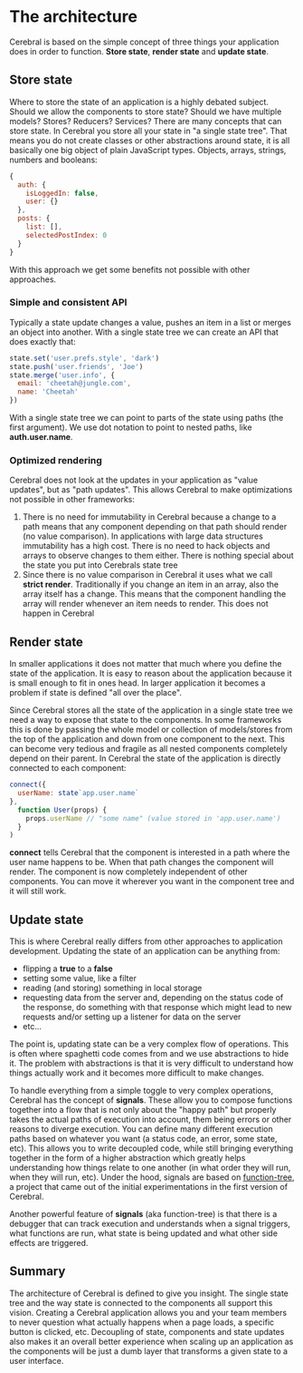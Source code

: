 # The architecture

Cerebral is based on the simple concept of three things your application does in order to function. **Store state**, **render state** and **update state**.

## Store state
Where to store the state of an application is a highly debated subject. Should we allow the components to store state? Should we have multiple models? Stores? Reducers? Services? There are many concepts that can store state. In Cerebral you store all your state in "a single state tree". That means you do not create classes or other abstractions around state, it is all basically one big object of plain JavaScript types. Objects, arrays, strings, numbers and booleans:

```js
{
  auth: {
    isLoggedIn: false,
    user: {}
  },
  posts: {
    list: [],
    selectedPostIndex: 0
  }
}
```

With this approach we get some benefits not possible with other approaches.

### Simple and consistent API
Typically a state update changes a value, pushes an item in a list or merges an object into another. With a single state tree we can create an API that does exactly that:

```js
state.set('user.prefs.style', 'dark')
state.push('user.friends', 'Joe')
state.merge('user.info', {
  email: 'cheetah@jungle.com',
  name: 'Cheetah'
})
```

With a single state tree we can point to parts of the state using paths (the first argument). We use dot notation to point to nested paths, like **auth.user.name**.

### Optimized rendering
Cerebral does not look at the updates in your application as "value updates", but as "path updates". This allows Cerebral to make optimizations not possible in other frameworks:

1. There is no need for immutability in Cerebral because a change to a path means that any component depending on that path should render (no value comparison). In applications with large data structures immutability has a high cost. There is no need to hack objects and arrays to observe changes to them either. There is nothing special about the state you put into Cerebrals state tree
2. Since there is no value comparison in Cerebral it uses what we call **strict render**. Traditionally if you change an item in an array, also the array itself has a change. This means that the component handling the array will render whenever an item needs to render. This does not happen in Cerebral

## Render state
In smaller applications it does not matter that much where you define the state of the application. It is easy to reason about the application because it is small enough to fit in ones head. In larger application it becomes a problem if state is defined "all over the place".

Since Cerebral stores all the state of the application in a single state tree we need a way to expose that state to the components. In some frameworks this is done by passing the whole model or collection of models/stores from the top of the application and down from one component to the next. This can become very tedious and fragile as all nested components completely depend on their parent. In Cerebral the state of the application is directly connected to each component:

```js
connect({
  userName: state`app.user.name`
},
  function User(props) {
    props.userName // "some name" (value stored in 'app.user.name')
  }
)
```

**connect** tells Cerebral that the component is interested in a path where the user name happens to be. When that path changes the component will render. The component is now completely independent of other components. You can move it wherever you want in the component tree and it will still work.

## Update state
This is where Cerebral really differs from other approaches to application development. Updating the state of an application can be anything from:

- flipping a **true** to a **false**
- setting some value, like a filter
- reading (and storing) something in local storage
- requesting data from the server and, depending on the status code of the response, do something with that response which might lead to new requests and/or setting up a listener for data on the server
- etc...

The point is, updating state can be a very complex flow of operations. This is often where spaghetti code comes from and we use abstractions to hide it. The problem with abstractions is that it is very difficult to understand how things actually work and it becomes more difficult to make changes.

To handle everything from a simple toggle to very complex operations, Cerebral has the concept of **signals**. These allow you to compose functions together into a flow that is not only about the "happy path" but properly takes the actual paths of execution into account, them being errors or other reasons to diverge execution. You can define many different execution paths based on whatever you want (a status code, an error, some state, etc). This allows you to write decoupled code, while still bringing everything together in the form of a higher abstraction which greatly helps understanding how things relate to one another (in what order they will run, when they will run, etc). Under the hood, signals are based on [function-tree](https://github.com/cerebral/function-tree), a project that came out of the initial experimentations in the first version of Cerebral.

Another powerful feature of **signals** (aka function-tree) is that there is a debugger that can track execution and understands when a signal triggers, what functions are run, what state is being updated and what other side effects are triggered.

## Summary
The architecture of Cerebral is defined to give you insight. The single state tree and the way state is connected to the components all support this vision. Creating a Cerebral application allows you and your team members to never question what actually happens when a page loads, a specific button is clicked, etc. Decoupling of state, components and state updates also makes it an overall better experience when scaling up an application as the components will be just a dumb layer that transforms a given state to a user interface.
